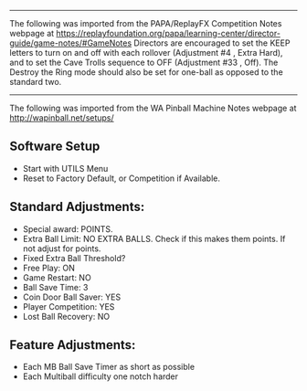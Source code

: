 ***
The following was imported from the PAPA/ReplayFX Competition Notes webpage at https://replayfoundation.org/papa/learning-center/director-guide/game-notes/#GameNotes
 Directors are encouraged to set the KEEP letters to turn on and off with each rollover (Adjustment #4 , Extra Hard), and to set the Cave Trolls sequence to OFF (Adjustment #33 , Off). The Destroy the Ring mode should also be set for one-ball as opposed to the standard two. 
***
The following was imported from the WA Pinball Machine Notes webpage at http://wapinball.net/setups/
## Software Setup
-   Start with UTILS Menu
-   Reset to Factory Default, or Competition if Available.
## Standard Adjustments:
-   Special award: POINTS.
-   Extra Ball Limit: NO EXTRA BALLS. Check if this makes them points. If not adjust for points.
-   Fixed Extra Ball Threshold?
-   Free Play: ON
-   Game Restart: NO
-   Ball Save Time: 3
-   Coin Door Ball Saver: YES
-   Player Competition: YES
-   Lost Ball Recovery: NO
## Feature Adjustments:
-   Each MB Ball Save Timer as short as possible
-   Each Multiball difficulty one notch harder
